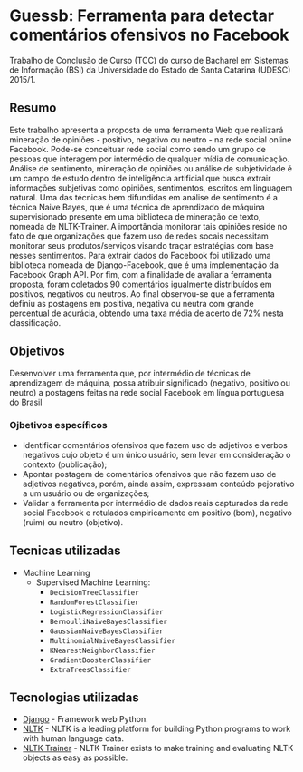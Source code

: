 # Guessb: Ferramenta para detectar comentários ofensivos no Facebook
Trabalho de Conclusão de Curso (TCC) do curso de Bacharel em Sistemas de Informação (BSI) da Universidade do Estado de Santa Catarina (UDESC) 2015/1.

## Resumo
Este trabalho apresenta a proposta de uma ferramenta Web que realizará mineração de opiniões - positivo, negativo ou neutro - na rede social online Facebook. Pode-se conceituar rede social como sendo um grupo de pessoas que interagem por intermédio
de qualquer mídia de comunicação. Análise de sentimento, mineração de opiniões ou análise de subjetividade é um campo de estudo dentro de inteligência artificial que busca extrair informações subjetivas como opiniões, sentimentos, escritos em
linguagem natural. Uma das técnicas bem difundidas em análise de sentimento é a técnica Naive Bayes, que é uma técnica de aprendizado de máquina supervisionado presente em uma biblioteca de mineração de texto, nomeada de NLTK-Trainer. 
A importância monitorar tais opiniões reside no fato de que organizações que fazem uso de redes socais necessitam monitorar seus produtos/serviços visando traçar estratégias com base nesses sentimentos. Para extrair dados do Facebook foi utilizado uma
biblioteca nomeada de Django-Facebook, que é uma implementação da Facebook Graph API. Por fim, com a finalidade de avaliar a ferramenta proposta, foram coletados 90 comentários igualmente distribuídos em positivos, negativos ou neutros. Ao final
observou-se que a ferramenta definiu as postagens em positiva, negativa ou neutra com grande percentual de acurácia, obtendo uma taxa média de acerto de 72% nesta classificação.

## Objetivos
Desenvolver uma ferramenta que, por intermédio de técnicas de aprendizagem de máquina, possa atribuir significado (negativo, positivo ou neutro) a postagens feitas na rede social Facebook em língua portuguesa do Brasil

### Ojbetivos específicos
- Identificar comentários ofensivos que fazem uso de adjetivos e verbos negativos cujo objeto é um único usuário, sem levar em consideração o contexto
(publicação);
- Apontar postagem de comentários ofensivos que não fazem uso de adjetivos negativos, porém, ainda assim, expressam conteúdo pejorativo a um usuário ou de organizações;
- Validar a ferramenta por intermédio de dados reais capturados da rede social Facebook e rotulados empiricamente em positivo (bom), negativo (ruim) ou neutro (objetivo).

## Tecnicas utilizadas
- Machine Learning
  - Supervised Machine Learning:
    - `DecisionTreeClassifier`
    - `RandomForestClassifier`
    - `LogisticRegressionClassifier`
    - `BernoulliNaiveBayesClassifier`
    - `GaussianNaiveBayesClassifier`
    - `MultinomialNaiveBayesClassifier`
    - `KNearestNeighborClassifier`
    - `GradientBoosterClassifier`
    - `ExtraTreesClassifier`
    
## Tecnologias utilizadas
- [Django](https://www.djangoproject.com/) - Framework web Python.
- [NLTK](https://www.nltk.org/) - NLTK is a leading platform for building Python programs to work with human language data.
- [NLTK-Trainer](https://github.com/japerk/nltk-trainer) - NLTK Trainer exists to make training and evaluating NLTK objects as easy as possible.
